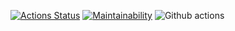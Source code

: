 [![Actions Status](https://github.com/Midnight95/python-project-50/workflows/hexlet-check/badge.svg)](https://github.com/Midnight95/python-project-50/actions)
[![Maintainability](https://api.codeclimate.com/v1/badges/be96f5a8223ebfec8e9f/maintainability)](https://codeclimate.com/github/Midnight95/python-project-50/maintainability)
![Github actions](https://github.com/Midnight95/python-project-50/blob/main/.github/workflows/github-actions.yml/badge.svg)

